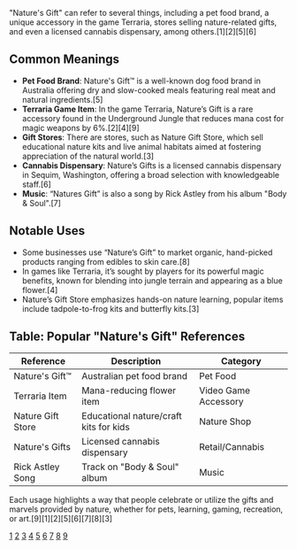 "Nature's Gift" can refer to several things, including a pet food brand, a unique accessory in the game Terraria, stores selling nature-related gifts, and even a licensed cannabis dispensary, among others.[1][2][5][6]

## Common Meanings

- **Pet Food Brand**: Nature's Gift™ is a well-known dog food brand in Australia offering dry and slow-cooked meals featuring real meat and natural ingredients.[5]
- **Terraria Game Item**: In the game Terraria, Nature’s Gift is a rare accessory found in the Underground Jungle that reduces mana cost for magic weapons by 6%.[2][4][9]
- **Gift Stores**: There are stores, such as Nature Gift Store, which sell educational nature kits and live animal habitats aimed at fostering appreciation of the natural world.[3]
- **Cannabis Dispensary**: Nature’s Gifts is a licensed cannabis dispensary in Sequim, Washington, offering a broad selection with knowledgeable staff.[6]
- **Music**: “Natures Gift” is also a song by Rick Astley from his album "Body & Soul".[7]

## Notable Uses

- Some businesses use “Nature’s Gift” to market organic, hand-picked products ranging from edibles to skin care.[8]
- In games like Terraria, it’s sought by players for its powerful magic benefits, known for blending into jungle terrain and appearing as a blue flower.[4]
- Nature’s Gift Store emphasizes hands-on nature learning, popular items include tadpole-to-frog kits and butterfly kits.[3]

## Table: Popular "Nature's Gift" References

| Reference         | Description                                   | Category                  |
|-------------------|-----------------------------------------------|---------------------------|
| Nature's Gift™    | Australian pet food brand                     | Pet Food                  |
| Terraria Item     | Mana-reducing flower item                     | Video Game Accessory      |
| Nature Gift Store | Educational nature/craft kits for kids         | Nature Shop               |
| Nature's Gifts    | Licensed cannabis dispensary                   | Retail/Cannabis           |
| Rick Astley Song  | Track on "Body & Soul" album                  | Music                     |

Each usage highlights a way that people celebrate or utilize the gifts and marvels provided by nature, whether for pets, learning, gaming, recreation, or art.[9][1][2][5][6][7][8][3]

[1](https://naturesgift.com)
[2](https://terraria.fandom.com/wiki/Nature's_Gift)
[3](https://www.nature-gifts.com)
[4](https://www.reddit.com/r/Terraria/comments/1n1w297/how_to_find_natures_gift/)
[5](https://rpfco.com/collections/natures-gift)
[6](https://naturesgifts420.com)
[7](https://www.youtube.com/watch?v=zkvACNnTZUk)
[8](https://www.naturesgiftorganics.com)
[9](https://steamcommunity.com/app/105600/discussions/0/627456486938255236/?l=latam)
